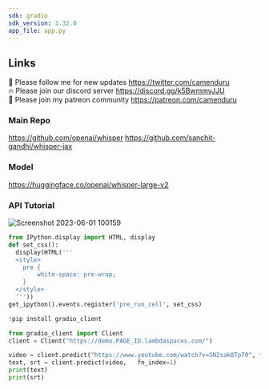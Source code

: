 ```yaml
---
sdk: gradio
sdk_version: 3.32.0
app_file: app.py
---
```


## Links

🐣 Please follow me for new updates https://twitter.com/camenduru <br />
🔥 Please join our discord server https://discord.gg/k5BwmmvJJU <br />
🥳 Please join my patreon community https://patreon.com/camenduru <br />

### Main Repo
https://github.com/openai/whisper
https://github.com/sanchit-gandhi/whisper-jax

### Model
https://huggingface.co/openai/whisper-large-v2

### API Tutorial
![Screenshot 2023-06-01 100159](https://github.com/camenduru/whisper-jax-lambda/assets/54370274/7ffba440-6284-424f-908f-ec265e943cf9)

```py
from IPython.display import HTML, display
def set_css():
  display(HTML('''
  <style>
    pre {
        white-space: pre-wrap;
    }
  </style>
  '''))
get_ipython().events.register('pre_run_cell', set_css)

!pip install gradio_client

from gradio_client import Client
client = Client("https://demo.PAGE_ID.lambdaspaces.com/")

video = client.predict("https://www.youtube.com/watch?v=SN2sak8Tp70", fn_index=0)
text, srt = client.predict(video,	fn_index=1)
print(text)
print(srt)
```
